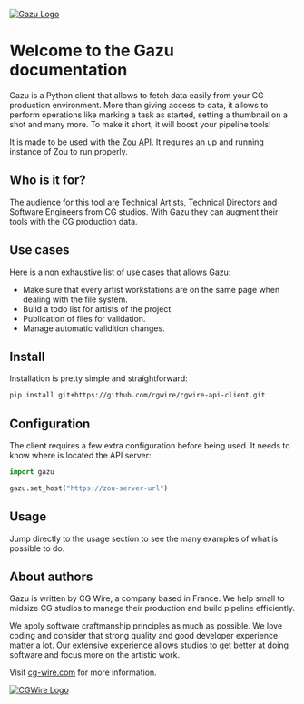 [![Gazu Logo](/gazu.png)](https://github.com/cgwire/gazu)

# Welcome to the Gazu documentation

Gazu is a Python client that allows to fetch data easily from your CG
production environment. More than giving access to data, it allows to perform
operations like marking a task as started, setting a thumbnail on a shot and
many more. To make it short, it will boost your pipeline tools!

It is made to be used with the [Zou
API](https://github.com/cgwire/cgwire-api). It requires an up and running
instance of Zou to run properly.


## Who is it for?

The audience for this tool are Technical Artists, Technical Directors and
Software Engineers from CG studios. With Gazu they can augment their tools with the CG production data. 

## Use cases

Here is a non exhaustive list of use cases that allows Gazu:

* Make sure that every artist workstations are on the same page when dealing
  with the file system.
* Build a todo list for artists of the project.
* Publication of files for validation.
* Manage automatic validition changes.

## Install 

Installation is pretty simple and straightforward:

```bash
pip install git+https://github.com/cgwire/cgwire-api-client.git
```

## Configuration 

The client requires a few extra configuration before being used. It needs
to know where is located the API server:

```python
import gazu

gazu.set_host("https://zou-server-url")
```

## Usage
 
Jump directly to the usage section to see the many examples of what is possible
to do.

## About authors

Gazu is written by CG Wire, a company based in France. We help small to
midsize CG studios to manage their production and build pipeline efficiently.

We apply software craftmanship principles as much as possible. We love
coding and consider that strong quality and good developer experience matter a lot.
Our extensive experience allows studios to get better at doing software and focus
more on the artistic work.

Visit [cg-wire.com](https://cgwire.com) for more information.

[![CGWire Logo](/cgwire.png)](https://cgwire.com)

